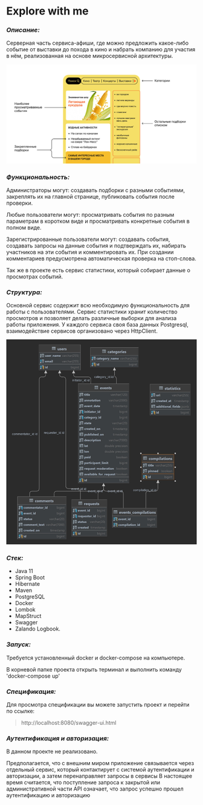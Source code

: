 # Explore with me
### *Описание:*

Серверная часть сервиса-афиши, где можно предложить какое-либо событие от выставки до похода в кино и набрать компанию для участия в нём, реализованная на основе микросервисной архитектуры.

![Web Template](https://github.com/OlegSharomov/explore_with_me/blob/main/images/WebTemplate2.png)

### *Функциональность:*

Администраторы могут: создавать подборки с разными событиями, закреплять их на главной странице, публиковать события после проверки.

Любые пользователи могут: просматривать события по разным параметрам в коротком виде и просматривать конкретные события в полном виде.

Зарегистрированные пользователи могут: создавать события, создавать запросы на данные события и подтверждать их, набирать участников на эти события и комментировать их. При создании комментариев предусмотрена автоматическая проверка на стоп-слова.

Так же в проекте есть сервис статистики, который собирает данные о просмотрах событий.

### *Структура:*

Основной сервис содержит всю необходимую функциональность для работы с пользователями.
Сервис статистики хранит количество просмотров и позволяет делать различные выборки для анализа работы приложения.
У каждого сервиса своя база данных Postgresql, взаимодействие сервисов организовано через HttpClient.

![Database schema](https://github.com/OlegSharomov/explore_with_me/blob/main/images/DB.png)

### *Стек:*

- Java 11
- Spring Boot 
- Hibernate 
- Maven 
- PostgreSQL 
- Docker 
- Lombok 
- MapStruct 
- Swagger 
- Zalando Logbook.

### *Запуск:*

Требуется установленный docker и docker-compose на компьютере.

В корневой папке проекта открыть терминал и выполнить команду 'docker-compose up'

### *Спецификация:*

Для просмотра спецификации вы можете запустить проект и перейти по ссылке: 
>http://localhost:8080/swagger-ui.html

### *Аутентификация и авторизация:*

В данном проекте не реализовано.

Предполагается, что с внешним миром приложение связывается через отдельный сервис, который контактирует с системой аутентификации и авторизации, а затем перенаправляет запросы в сервисы
В настоящее время считается, что поступление запроса к закрытой или административной части API означает, что запрос успешно прошел аутентификацию и авторизацию
